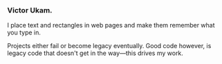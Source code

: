 ### Victor Ukam.
I place text and rectangles in web pages and make them remember what you type in.

Projects either fail or become legacy eventually. Good code however, is legacy code that doesn't get in the way—this drives my work.
